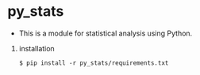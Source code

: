 # py_stats
- This is a module for statistical analysis using Python.

1. installation
    ```
    $ pip install -r py_stats/requirements.txt
    ```